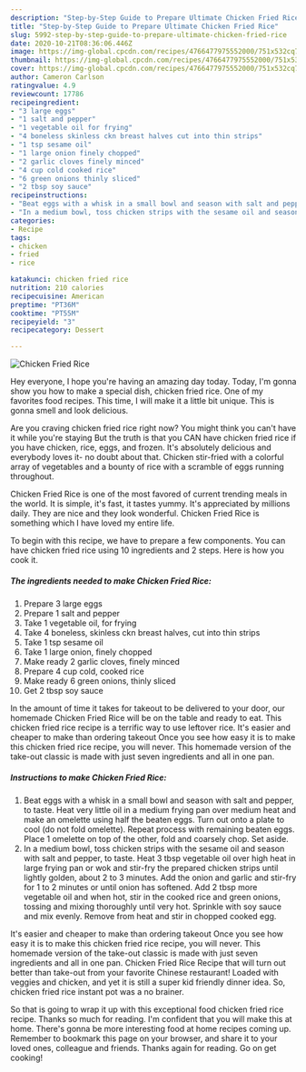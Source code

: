 ```yaml
---
description: "Step-by-Step Guide to Prepare Ultimate Chicken Fried Rice"
title: "Step-by-Step Guide to Prepare Ultimate Chicken Fried Rice"
slug: 5992-step-by-step-guide-to-prepare-ultimate-chicken-fried-rice
date: 2020-10-21T08:36:06.446Z
image: https://img-global.cpcdn.com/recipes/4766477975552000/751x532cq70/chicken-fried-rice-recipe-main-photo.jpg
thumbnail: https://img-global.cpcdn.com/recipes/4766477975552000/751x532cq70/chicken-fried-rice-recipe-main-photo.jpg
cover: https://img-global.cpcdn.com/recipes/4766477975552000/751x532cq70/chicken-fried-rice-recipe-main-photo.jpg
author: Cameron Carlson
ratingvalue: 4.9
reviewcount: 17786
recipeingredient:
- "3 large eggs"
- "1 salt and pepper"
- "1 vegetable oil for frying"
- "4 boneless skinless ckn breast halves cut into thin strips"
- "1 tsp sesame oil"
- "1 large onion finely chopped"
- "2 garlic cloves finely minced"
- "4 cup cold cooked rice"
- "6 green onions thinly sliced"
- "2 tbsp soy sauce"
recipeinstructions:
- "Beat eggs with a whisk in a small bowl and season with salt and pepper, to taste. Heat very little oil in a medium frying pan over medium heat and make an omelette using half the beaten eggs. Turn out onto a plate to cool (do not fold omelette). Repeat process with remaining beaten eggs. Place 1 omelette on top of the other, fold and coarsely chop. Set aside."
- "In a medium bowl, toss chicken strips with the sesame oil and season with salt and pepper, to taste. Heat 3 tbsp vegetable oil over high heat in large frying pan or wok and stir-fry the prepared chicken strips until lightly golden, about 2 to 3 minutes. Add the onion and garlic and stir-fry for 1 to 2 minutes or until onion has softened. Add 2 tbsp more vegetable oil and when hot, stir in the cooked rice and green onions, tossing and mixing thoroughly until very hot. Sprinkle with soy sauce and mix evenly. Remove from heat and stir in chopped cooked egg."
categories:
- Recipe
tags:
- chicken
- fried
- rice

katakunci: chicken fried rice 
nutrition: 210 calories
recipecuisine: American
preptime: "PT36M"
cooktime: "PT55M"
recipeyield: "3"
recipecategory: Dessert

---
```



![Chicken Fried Rice](https://img-global.cpcdn.com/recipes/4766477975552000/751x532cq70/chicken-fried-rice-recipe-main-photo.jpg)

Hey everyone, I hope you're having an amazing day today. Today, I'm gonna show you how to make a special dish, chicken fried rice. One of my favorites food recipes. This time, I will make it a little bit unique. This is gonna smell and look delicious.

Are you craving chicken fried rice right now? You might think you can&#39;t have it while you&#39;re staying But the truth is that you CAN have chicken fried rice if you have chicken, rice, eggs, and frozen. It&#39;s absolutely delicious and everybody loves it- no doubt about that. Chicken stir-fried with a colorful array of vegetables and a bounty of rice with a scramble of eggs running throughout.

Chicken Fried Rice is one of the most favored of current trending meals in the world. It is simple, it's fast, it tastes yummy. It's appreciated by millions daily. They are nice and they look wonderful. Chicken Fried Rice is something which I have loved my entire life.


To begin with this recipe, we have to prepare a few components. You can have chicken fried rice using 10 ingredients and 2 steps. Here is how you cook it.

<!--inarticleads1-->

##### The ingredients needed to make Chicken Fried Rice:

1. Prepare 3 large eggs
1. Prepare 1 salt and pepper
1. Take 1 vegetable oil, for frying
1. Take 4 boneless, skinless ckn breast halves, cut into thin strips
1. Take 1 tsp sesame oil
1. Take 1 large onion, finely chopped
1. Make ready 2 garlic cloves, finely minced
1. Prepare 4 cup cold, cooked rice
1. Make ready 6 green onions, thinly sliced
1. Get 2 tbsp soy sauce


In the amount of time it takes for takeout to be delivered to your door, our homemade Chicken Fried Rice will be on the table and ready to eat. This chicken fried rice recipe is a terrific way to use leftover rice. It&#39;s easier and cheaper to make than ordering takeout Once you see how easy it is to make this chicken fried rice recipe, you will never. This homemade version of the take-out classic is made with just seven ingredients and all in one pan. 

<!--inarticleads2-->

##### Instructions to make Chicken Fried Rice:

1. Beat eggs with a whisk in a small bowl and season with salt and pepper, to taste. Heat very little oil in a medium frying pan over medium heat and make an omelette using half the beaten eggs. Turn out onto a plate to cool (do not fold omelette). Repeat process with remaining beaten eggs. Place 1 omelette on top of the other, fold and coarsely chop. Set aside.
1. In a medium bowl, toss chicken strips with the sesame oil and season with salt and pepper, to taste. Heat 3 tbsp vegetable oil over high heat in large frying pan or wok and stir-fry the prepared chicken strips until lightly golden, about 2 to 3 minutes. Add the onion and garlic and stir-fry for 1 to 2 minutes or until onion has softened. Add 2 tbsp more vegetable oil and when hot, stir in the cooked rice and green onions, tossing and mixing thoroughly until very hot. Sprinkle with soy sauce and mix evenly. Remove from heat and stir in chopped cooked egg.


It&#39;s easier and cheaper to make than ordering takeout Once you see how easy it is to make this chicken fried rice recipe, you will never. This homemade version of the take-out classic is made with just seven ingredients and all in one pan. Chicken Fried Rice Recipe that will turn out better than take-out from your favorite Chinese restaurant! Loaded with veggies and chicken, and yet it is still a super kid friendly dinner idea. So, chicken fried rice instant pot was a no brainer. 

So that is going to wrap it up with this exceptional food chicken fried rice recipe. Thanks so much for reading. I'm confident that you will make this at home. There's gonna be more interesting food at home recipes coming up. Remember to bookmark this page on your browser, and share it to your loved ones, colleague and friends. Thanks again for reading. Go on get cooking!
